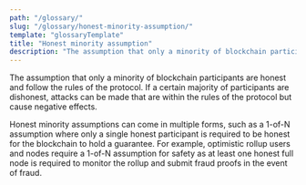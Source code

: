 ```yaml
---
path: "/glossary/"
slug: "/glossary/honest-minority-assumption/"
template: "glossaryTemplate"
title: "Honest minority assumption"
description: "The assumption that only a minority of blockchain participants are honest and follow the rules of the protocol."
---
```


The assumption that only a minority of blockchain participants are honest and follow the rules of the protocol. If a certain majority of participants are dishonest, attacks can be made that are within the rules of the protocol but cause negative effects.

Honest minority assumptions can come in multiple forms, such as a 1-of-N assumption where only a single honest participant is required to be honest for the blockchain to hold a guarantee. For example, optimistic rollup users and nodes require a 1-of-N assumption for safety as at least one honest full node is required to monitor the rollup and submit fraud proofs in the event of fraud.